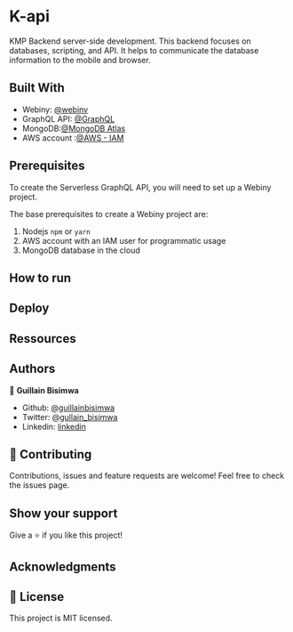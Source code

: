 # K-api

KMP Backend server-side development.
This backend focuses on databases, scripting, and API. It helps to communicate the database information to the mobile and browser.

## Built With

- Webiny: [@webiny](https://www.webiny.com/)
- GraphQL API: [@GraphQL](https://graphql.org/)
- MongoDB:[@MongoDB Atlas](https://docs.atlas.mongodb.com/getting-started/)
- AWS account :[@AWS - IAM](https://docs.webiny.com/docs/guides/aws-credentials)

## Prerequisites

To create the Serverless GraphQL API, you will need to set up a Webiny project.

The base prerequisites to create a Webiny project are:

1. Nodejs `npm` or `yarn`
2. AWS account with an IAM user for programmatic usage
3. MongoDB database in the cloud

## How to run

## Deploy

## Ressources

## Authors

👤 **Guillain Bisimwa**

- Github: [@guillainbisimwa](https://github.com/guillainbisimwa)
- Twitter: [@gullain_bisimwa](https://twitter.com/gullain_bisimwa)
- Linkedin: [linkedin](https://www.linkedin.com/in/guillain-bisimwa-8a8b7a7b/)

## 🤝 Contributing

Contributions, issues and feature requests are welcome!
Feel free to check the issues page.


## Show your support

Give a ⭐️ if you like this project!

## Acknowledgments

## 📝 License

This project is MIT licensed.
